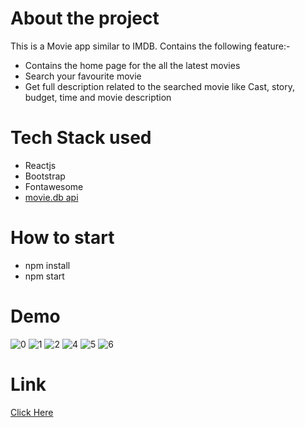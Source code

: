 # About the project

This is a Movie app similar to IMDB.
Contains the following feature:-

* Contains the home page for the all the latest movies
* Search your favourite movie
* Get full description related to the searched movie like Cast, story, budget, time and movie description

# Tech Stack used

* Reactjs
* Bootstrap
* Fontawesome
* [movie.db api](https://www.themoviedb.org/)

# How to start

* npm install
* npm start

# Demo


![0](https://user-images.githubusercontent.com/48439116/85860692-cee4a300-b7dc-11ea-8695-a57e17d3a4a4.JPG)
![1](https://user-images.githubusercontent.com/48439116/85860696-cf7d3980-b7dc-11ea-912c-0e0e553bc258.JPG)
![2](https://user-images.githubusercontent.com/48439116/85860694-cee4a300-b7dc-11ea-9992-9d0df9bff512.JPG)
![4](https://user-images.githubusercontent.com/48439116/85860690-ce4c0c80-b7dc-11ea-9a71-1a2fe75066ea.JPG)
![5](https://user-images.githubusercontent.com/48439116/85860688-cdb37600-b7dc-11ea-9f02-677575a6966a.JPG)
![6](https://user-images.githubusercontent.com/48439116/85860683-cc824900-b7dc-11ea-8257-dbf949602018.JPG)


# Link
[Click Here](https://5ef5f20a19063620e645902c--focused-brown-ef3b71.netlify.app/)

